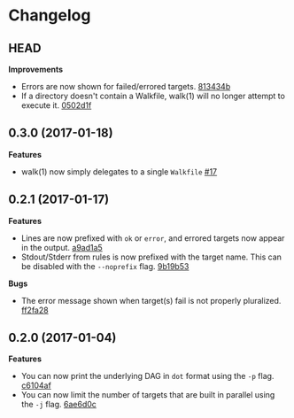 # Changelog

## HEAD

**Improvements**

* Errors are now shown for failed/errored targets. [813434b](https://github.com/ejholmes/walk/commit/813434b77d23c4ce0209d7b1f0f9eecb0aaccf3b)
* If a directory doesn't contain a Walkfile, walk(1) will no longer attempt to execute it. [0502d1f](https://github.com/ejholmes/walk/commit/0502d1f8eab49d1b0724dacc068fb812729bc75c)

## 0.3.0 (2017-01-18)

**Features**

* walk(1) now simply delegates to a single `Walkfile` [#17](https://github.com/ejholmes/walk/pull/17)

## 0.2.1 (2017-01-17)

**Features**

* Lines are now prefixed with `ok` or `error`, and errored targets now appear in the output. [a9ad1a5](https://github.com/ejholmes/walk/commit/a9ad1a5c631dba7bc5707aa13df60e02e70a990b)
* Stdout/Stderr from rules is now prefixed with the target name. This can be disabled with the `--noprefix` flag. [9b19b53](https://github.com/ejholmes/walk/commit/9b19b537227d490aa8a658221ece81a8aae91a9b)

**Bugs**

* The error message shown when target(s) fail is not properly pluralized. [ff2fa28](https://github.com/ejholmes/walk/commit/ff2fa283af696285e29b4d6e742c52ea7be4d5f8)

## 0.2.0 (2017-01-04)

**Features**

* You can now print the underlying DAG in `dot` format using the `-p` flag. [c6104af](https://github.com/ejholmes/walk/commit/c6104afe20805929eb2a11d252c5b3b47a19acb5)
* You can now limit the number of targets that are built in parallel using the `-j` flag. [6ae6d0c](https://github.com/ejholmes/walk/commit/6ae6d0c231f00a76ff3871d782ab9bb57609b247)
